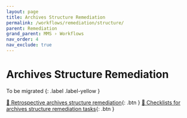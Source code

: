 ```yaml
---
layout: page
title: Archives Structure Remediation
permalink: /workflows/remediation/structure/
parent: Remediation
grand_parent: MMS › Workflows
nav_order: 4
nav_exclude: true
---
```


# Archives Structure Remediation

To be migrated
{: .label .label-yellow }

[📄 Retrospective archives structure remediation](https://docs.google.com/document/d/1nUo_npW_UjwbPnXO5rpw-7u69dWYOCHa2R4VM--KTcU/edit){: .btn }
[📄 Checklists for archives structure remediation tasks](https://docs.google.com/document/d/1Rs4dMB7AkGLr14-d06a60NUYPhHLesIoQHlfEHwBjTA/edit){: .btn }
